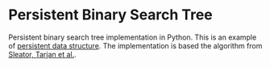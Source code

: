 # Persistent Binary Search Tree 

Persistent binary search tree implementation in Python. This is an example of [persistent data structure](https://en.wikipedia.org/wiki/Persistent_data_structure). The implementation is based the algorithm from [Sleator, Tarjan et al.](https://www.cs.cmu.edu/~sleator/papers/making-data-structures-persistent.pdf).
